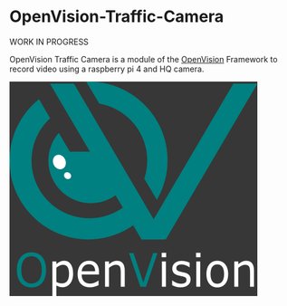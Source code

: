 # OpenVision-Traffic-Camera

WORK IN PROGRESS

OpenVision Traffic Camera is a module of the [OpenVision](https://github.com/joshkuminski/OpenVision) Framework to record video using a raspberry pi 4 and HQ camera.

![OpenVision](https://github.com/joshkuminski/OpenVision-Traffic-Camera/blob/main/OpenVisionB.png?raw=true)
